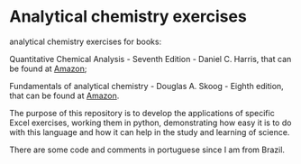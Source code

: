 # Analytical chemistry exercises

analytical chemistry exercises for books:

Quantitative Chemical Analysis - Seventh Edition - Daniel C. Harris, that can be found at [Amazon](https://www.amazon.com/Quantitative-Chemical-Analysis-Daniel-Harris/dp/146413538X/ref=sr_1_fkmr0_1?keywords=Quantitative+chemical+Analysis+-+Seventhy+Edition+-+Daniel+C.+Harris&qid=1578424902&sr=8-1-fkmr0);

Fundamentals of analytical chemistry - Douglas A. Skoog - Eighth edition, that can be found at [Amazon](https://www.amazon.com/Fundamentals-Analytical-Chemistry-Douglas-Skoog/dp/0495558281/ref=sr_1_1?keywords=fundamentals+of+analytical+chemistry&qid=1578425040&sr=8-1).


The purpose of this repository is to develop the applications of specific Excel exercises, working them in python, demonstrating how easy it is to do with this language and how it can help in the study and learning of science.

There are some code and comments in portuguese since I am from Brazil.

